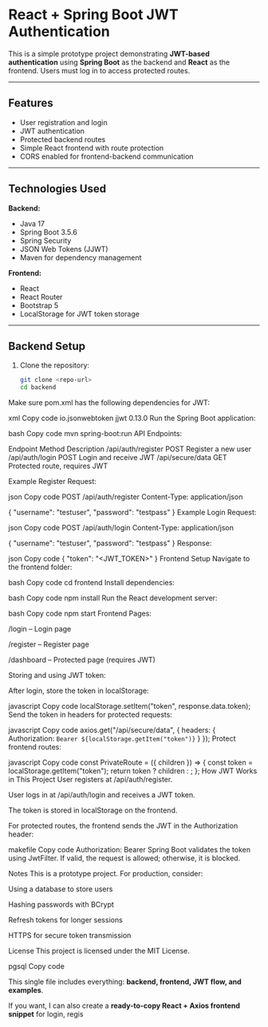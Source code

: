 # React + Spring Boot JWT Authentication

This is a simple prototype project demonstrating **JWT-based authentication** using **Spring Boot** as the backend and **React** as the frontend. Users must log in to access protected routes.

---

## Features

- User registration and login
- JWT authentication
- Protected backend routes
- Simple React frontend with route protection
- CORS enabled for frontend-backend communication

---

## Technologies Used

**Backend:**

- Java 17
- Spring Boot 3.5.6
- Spring Security
- JSON Web Tokens (JJWT)
- Maven for dependency management

**Frontend:**

- React
- React Router
- Bootstrap 5
- LocalStorage for JWT token storage

---

## Backend Setup

1. Clone the repository:
   ```bash
   git clone <repo-url>
   cd backend
Make sure pom.xml has the following dependencies for JWT:

xml
Copy code
<dependency>
    <groupId>io.jsonwebtoken</groupId>
    <artifactId>jjwt</artifactId>
    <version>0.13.0</version>
</dependency>
Run the Spring Boot application:

bash
Copy code
mvn spring-boot:run
API Endpoints:

Endpoint	Method	Description
/api/auth/register	POST	Register a new user
/api/auth/login	POST	Login and receive JWT
/api/secure/data	GET	Protected route, requires JWT

Example Register Request:

json
Copy code
POST /api/auth/register
Content-Type: application/json

{
  "username": "testuser",
  "password": "testpass"
}
Example Login Request:

json
Copy code
POST /api/auth/login
Content-Type: application/json

{
  "username": "testuser",
  "password": "testpass"
}
Response:

json
Copy code
{
  "token": "<JWT_TOKEN>"
}
Frontend Setup
Navigate to the frontend folder:

bash
Copy code
cd frontend
Install dependencies:

bash
Copy code
npm install
Run the React development server:

bash
Copy code
npm start
Frontend Pages:

/login – Login page

/register – Register page

/dashboard – Protected page (requires JWT)

Storing and using JWT token:

After login, store the token in localStorage:

javascript
Copy code
localStorage.setItem("token", response.data.token);
Send the token in headers for protected requests:

javascript
Copy code
axios.get("/api/secure/data", {
  headers: {
    Authorization: `Bearer ${localStorage.getItem("token")}`
  }
});
Protect frontend routes:

javascript
Copy code
const PrivateRoute = ({ children }) => {
  const token = localStorage.getItem("token");
  return token ? children : <Navigate to="/login" />;
};
How JWT Works in This Project
User registers at /api/auth/register.

User logs in at /api/auth/login and receives a JWT token.

The token is stored in localStorage on the frontend.

For protected routes, the frontend sends the JWT in the Authorization header:

makefile
Copy code
Authorization: Bearer <token>
Spring Boot validates the token using JwtFilter. If valid, the request is allowed; otherwise, it is blocked.

Notes
This is a prototype project. For production, consider:

Using a database to store users

Hashing passwords with BCrypt

Refresh tokens for longer sessions

HTTPS for secure token transmission

License
This project is licensed under the MIT License.

pgsql
Copy code

This single file includes everything: **backend, frontend, JWT flow, and examples**.  

If you want, I can also create a **ready-to-copy React + Axios frontend snippet** for login, regis
